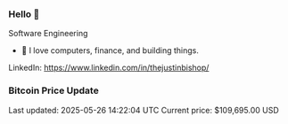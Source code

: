 ### Hello 🤙  

Software Engineering

- 🔭 I love computers, finance, and building things.
  
LinkedIn: https://www.linkedin.com/in/thejustinbishop/  























































































































































































































































































































































































































































### Bitcoin Price Update
Last updated: 2025-05-26 14:22:04 UTC
Current price: $109,695.00 USD
